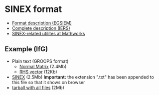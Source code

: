 # SINEX format

- [Format description (EGSIEM)](http://jgte.github.io/gswarm/SINEX/EGSIEM_NEQ_SNX.pdf)
- [Complete description (IERS)](https://www.iers.org/IERS/EN/Organization/AnalysisCoordinator/SinexFormat/sinex.html)
- [SINEX-related utilites at Mathworks](https://www.mathworks.com/matlabcentral/fileexchange?term=sinex)


## Example (IfG)

- Plain text (GROOPS format)
  - [Normal Matrix](http://jgte.github.io/gswarm/SINEX/example_IfG/txt/normals_swarm1_2013-11.txt) (2.4Mb)
  - [RHS vector](http://jgte.github.io/gswarm/SINEX/example_IfG/txt/normals_swarm1_2013-11.rightHandSide.txt) (12Kb)
- [SINEX](http://jgte.github.io/gswarm/SINEX/example_IfG/sinex/normals_swarm1_2013-11.snx) (2.5Mb) **Important:** the extension ".txt" has been appended to this file so that it shows on browser
- [tarball with all files](http://jgte.github.io/gswarm/SINEX/example_IfG/examples.tar.gz) (2Mb)